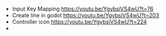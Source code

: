 

- Input Key Mapping https://youtu.be/YgybsiVS4wU?t=76
- Create line in godot https://youtu.be/YgybsiVS4wU?t=203
- Controller icon https://youtu.be/YgybsiVS4wU?t=224
- 
